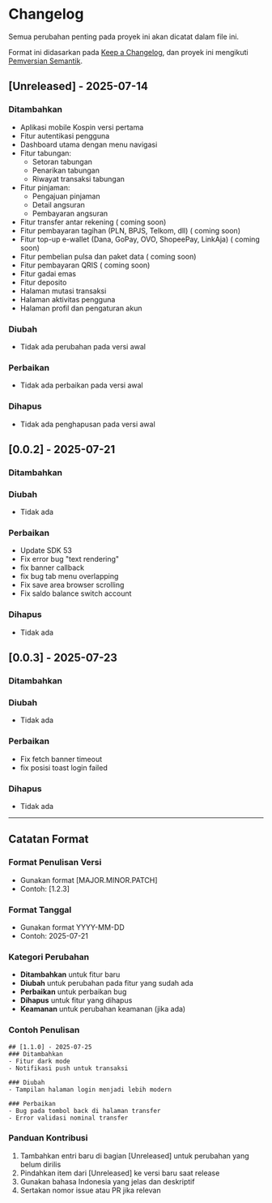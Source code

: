 # Changelog

Semua perubahan penting pada proyek ini akan dicatat dalam file ini.

Format ini didasarkan pada [Keep a Changelog](https://keepachangelog.com/en/1.0.0/),
dan proyek ini mengikuti [Pemversian Semantik](https://semver.org/lang/id/spec/v2.0.0.html).



## [Unreleased] - 2025-07-14

### Ditambahkan
- Aplikasi mobile Kospin versi pertama
- Fitur autentikasi pengguna
- Dashboard utama dengan menu navigasi
- Fitur tabungan:
  - Setoran tabungan
  - Penarikan tabungan
  - Riwayat transaksi tabungan
- Fitur pinjaman:
  - Pengajuan pinjaman
  - Detail angsuran
  - Pembayaran angsuran
- Fitur transfer antar rekening ( coming soon)
- Fitur pembayaran tagihan (PLN, BPJS, Telkom, dll) ( coming soon)
- Fitur top-up e-wallet (Dana, GoPay, OVO, ShopeePay, LinkAja) ( coming soon)
- Fitur pembelian pulsa dan paket data ( coming soon)
- Fitur pembayaran QRIS ( coming soon)
- Fitur gadai emas
- Fitur deposito
- Halaman mutasi transaksi
- Halaman aktivitas pengguna
- Halaman profil dan pengaturan akun

### Diubah
- Tidak ada perubahan pada versi awal

### Perbaikan
- Tidak ada perbaikan pada versi awal

### Dihapus
- Tidak ada penghapusan pada versi awal

## [0.0.2] - 2025-07-21

### Ditambahkan

### Diubah
- Tidak ada

### Perbaikan
- Update SDK 53
- Fix error bug "text rendering"
- fix banner callback
- fix bug tab menu overlapping
- Fix save area browser scrolling
- Fix saldo balance switch account

### Dihapus
- Tidak ada

## [0.0.3] - 2025-07-23

### Ditambahkan

### Diubah
- Tidak ada

### Perbaikan
- Fix fetch banner timeout
- fix posisi toast login failed

### Dihapus
- Tidak ada

---

## Catatan Format

### Format Penulisan Versi
- Gunakan format [MAJOR.MINOR.PATCH]
- Contoh: [1.2.3]

### Format Tanggal
- Gunakan format YYYY-MM-DD
- Contoh: 2025-07-21

### Kategori Perubahan
- **Ditambahkan** untuk fitur baru
- **Diubah** untuk perubahan pada fitur yang sudah ada
- **Perbaikan** untuk perbaikan bug
- **Dihapus** untuk fitur yang dihapus
- **Keamanan** untuk perubahan keamanan (jika ada)

### Contoh Penulisan
```
## [1.1.0] - 2025-07-25
### Ditambahkan
- Fitur dark mode
- Notifikasi push untuk transaksi

### Diubah
- Tampilan halaman login menjadi lebih modern

### Perbaikan
- Bug pada tombol back di halaman transfer
- Error validasi nominal transfer
```

### Panduan Kontribusi
1. Tambahkan entri baru di bagian [Unreleased] untuk perubahan yang belum dirilis
2. Pindahkan item dari [Unreleased] ke versi baru saat release
3. Gunakan bahasa Indonesia yang jelas dan deskriptif
4. Sertakan nomor issue atau PR jika relevan
